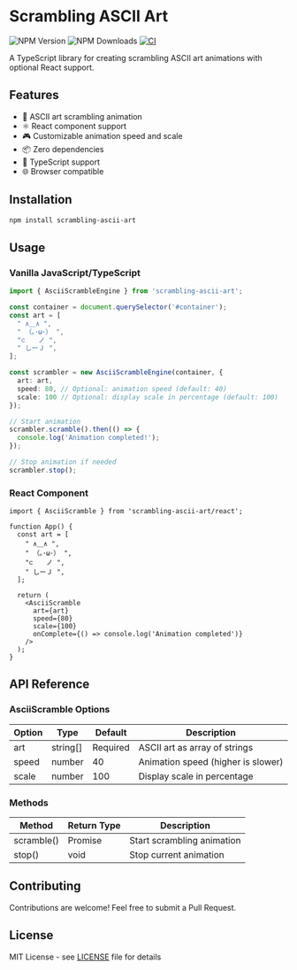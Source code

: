 # Scrambling ASCII Art

![NPM Version](https://img.shields.io/npm/v/scrambling-ascii-art)
![NPM Downloads](https://img.shields.io/npm/dm/scrambling-ascii-art)
[![CI](https://github.com/kiwamizamurai/scrambling-ascii-art/actions/workflows/ci.yml/badge.svg)](https://github.com/kiwamizamurai/scrambling-ascii-art/actions/workflows/ci.yml)

A TypeScript library for creating scrambling ASCII art animations with optional React support.

## Features

- 🎨 ASCII art scrambling animation
- ⚛️ React component support
- 🎮 Customizable animation speed and scale
- 📦 Zero dependencies
- 💪 TypeScript support
- 🌐 Browser compatible

## Installation

```bash
npm install scrambling-ascii-art
```

## Usage

### Vanilla JavaScript/TypeScript

```typescript
import { AsciiScrambleEngine } from 'scrambling-ascii-art';

const container = document.querySelector('#container');
const art = [
  " ∧＿∧ ",
  " （｡･ω･） ",
  "⊂　　ノ ",
  " しーＪ ",
];

const scrambler = new AsciiScrambleEngine(container, {
  art: art,
  speed: 80, // Optional: animation speed (default: 40)
  scale: 100 // Optional: display scale in percentage (default: 100)
});

// Start animation
scrambler.scramble().then(() => {
  console.log('Animation completed!');
});

// Stop animation if needed
scrambler.stop();
```

### React Component

```tsx
import { AsciiScramble } from 'scrambling-ascii-art/react';

function App() {
  const art = [
    " ∧＿∧ ",
    " （｡･ω･） ",
    "⊂　　ノ ",
    " しーＪ ",
  ];

  return (
    <AsciiScramble
      art={art}
      speed={80}
      scale={100}
      onComplete={() => console.log('Animation completed')}
    />
  );
}
```

## API Reference

### AsciiScramble Options

| Option | Type | Default | Description |
|--------|------|---------|-------------|
| art | string[] | Required | ASCII art as array of strings |
| speed | number | 40 | Animation speed (higher is slower) |
| scale | number | 100 | Display scale in percentage |

### Methods

| Method | Return Type | Description |
|--------|-------------|-------------|
| scramble() | Promise<void> | Start scrambling animation |
| stop() | void | Stop current animation |

## Contributing

Contributions are welcome! Feel free to submit a Pull Request.

## License

MIT License - see [LICENSE](LICENSE) file for details
